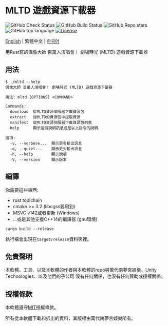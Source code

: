 # MLTD 遊戲資源下載器

![GitHub Check Status](https://img.shields.io/github/actions/workflow/status/nicks96432/mltd-asset-downloader/check.yaml?label=Check)
![GitHub Build Status](https://img.shields.io/github/actions/workflow/status/nicks96432/mltd-asset-downloader/build.yaml)
![GitHub Repo stars](https://img.shields.io/github/stars/nicks96432/mltd-asset-downloader)
![GitHub top language](https://img.shields.io/github/languages/top/nicks96432/mltd-asset-downloader)
[![License](https://img.shields.io/github/license/nicks96432/mltd-asset-downloader)](LICENSE)

[English](README.md) | 繁體中文 | [한국어](README.ko-KR.md)

用Rust寫的偶像大師 百萬人演唱會！ 劇場時光 (MLTD) 遊戲資源下載器

## 用法

```console
$ ./mltd --help
偶像大師 百萬人演唱會！ 劇場時光 (MLTD) 遊戲資源下載器

用法: mltd [OPTIONS] <COMMAND>

Commands:
  download  從MLTD資源伺服器下載資源包
  extract   從MLTD的資源包中提取資源
  manifest  從MLTD資源伺服器下載資源包列表
  help      顯示這個說明訊息或是以上指令的說明

選項:
  -v, --verbose...  顯示更多輸出訊息
  -q, --quiet...    顯示更少輸出訊息
  -h, --help        顯示說明
  -V, --version     顯示版本
```

## 編譯

你需要這些東西:

* rust toolchain
* cmake >= 3.2 (libcgss要用到)
* MSVC v142或者更新 (Windows)
* ...或是其他支援C++14的編譯器 (gnu環境)

```shell
cargo build --release
```

執行檔會出現在`target/release`資料夾裡。

## 免責聲明

本軟體、工具、以及本軟體的作者與本軟體的repo與萬代南夢宮娛樂、Unity Technologies、以及他們的子公司
沒有任何關係，也沒有任何贊助或授權關係。

## 授權條款

本軟體遵守[MIT](LICENSE)授權條款。

所有從本軟體下載和拆出的資料，其版權由萬代南夢宮娛樂所有。
